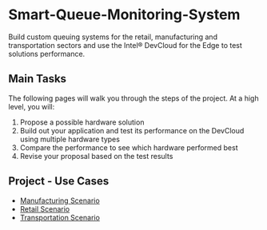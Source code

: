 # Smart-Queue-Monitoring-System
Build custom queuing systems for the retail, manufacturing and transportation sectors and use the Intel® DevCloud for the Edge to test solutions performance.

## Main Tasks
The following pages will walk you through the steps of the project. At a high level, you will:

1. Propose a possible hardware solution
2. Build out your application and test its performance on the DevCloud using multiple hardware types
3. Compare the performance to see which hardware performed best
4. Revise your proposal based on the test results

## Project - Use Cases

* [Manufacturing Scenario](./Manufacturing_Scenario.ipynb) 
* [Retail Scenario](./Retail_Scenario.ipynb)
* [Transportation Scenario](./Transportation_Scenario.ipynb) 
